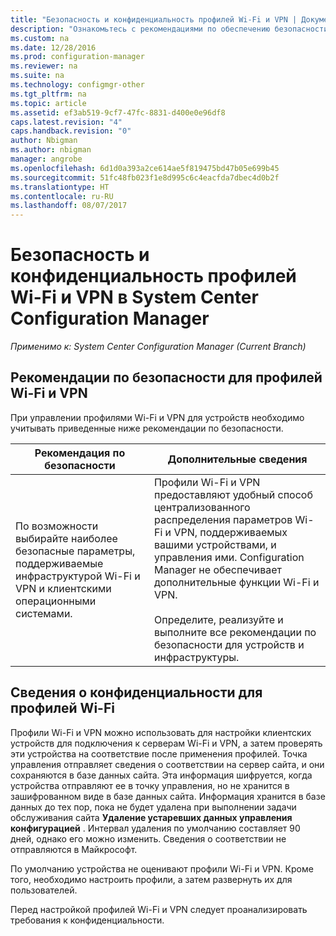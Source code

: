 ```yaml
---
title: "Безопасность и конфиденциальность профилей Wi-Fi и VPN | Документы Майкрософт"
description: "Ознакомьтесь с рекомендациями по обеспечению безопасности при управлении профилями Wi-Fi и VPN для устройств в System Center Configuration Manager."
ms.custom: na
ms.date: 12/28/2016
ms.prod: configuration-manager
ms.reviewer: na
ms.suite: na
ms.technology: configmgr-other
ms.tgt_pltfrm: na
ms.topic: article
ms.assetid: ef3ab519-9cf7-47fc-8831-d400e0e96df8
caps.latest.revision: "4"
caps.handback.revision: "0"
author: Nbigman
ms.author: nbigman
manager: angrobe
ms.openlocfilehash: 6d1d0a393a2ce614ae5f819475bd47b05e699b45
ms.sourcegitcommit: 51fc48fb023f1e8d995c6c4eacfda7dbec4d0b2f
ms.translationtype: HT
ms.contentlocale: ru-RU
ms.lasthandoff: 08/07/2017
---
```

# <a name="security-and-privacy-for-wi-fi-and-vpn-profiles-in-system-center-configuration-manager"></a>Безопасность и конфиденциальность профилей Wi-Fi и VPN в System Center Configuration Manager

*Применимо к: System Center Configuration Manager (Current Branch)*

##  <a name="security-best-practices-for-wi-fi--and-vpn-profiles"></a>Рекомендации по безопасности для профилей Wi-Fi и VPN  
 При управлении профилями Wi-Fi и VPN для устройств необходимо учитывать приведенные ниже рекомендации по безопасности.  

|Рекомендация по безопасности|Дополнительные сведения|  
|----------------------------|----------------------|  
|По возможности выбирайте наиболее безопасные параметры, поддерживаемые инфраструктурой Wi-Fi и VPN и клиентскими операционными системами.|Профили Wi-Fi и VPN предоставляют удобный способ централизованного распределения параметров Wi-Fi и VPN, поддерживаемых вашими устройствами, и управления ими. Configuration Manager не обеспечивает дополнительные функции Wi-Fi и VPN.<br /><br /> Определите, реализуйте и выполните все рекомендации по безопасности для устройств и инфраструктуры.|  

## <a name="privacy-information-for-wi-fi-profiles"></a>Сведения о конфиденциальности для профилей Wi-Fi  
 Профили Wi-Fi и VPN можно использовать для настройки клиентских устройств для подключения к серверам Wi-Fi и VPN, а затем проверять эти устройства на соответствие после применения профилей. Точка управления отправляет сведения о соответствии на сервер сайта, и они сохраняются в базе данных сайта. Эта информация шифруется, когда устройства отправляют ее в точку управления, но не хранится в зашифрованном виде в базе данных сайта. Информация хранится в базе данных до тех пор, пока не будет удалена при выполнении задачи обслуживания сайта **Удаление устаревших данных управления конфигурацией** . Интервал удаления по умолчанию составляет 90 дней, однако его можно изменить. Сведения о соответствии не отправляются в Майкрософт.  

 По умолчанию устройства не оценивают профили Wi-Fi и VPN. Кроме того, необходимо настроить профили, а затем развернуть их для пользователей.  

 Перед настройкой профилей Wi-Fi и VPN следует проанализировать требования к конфиденциальности.  
